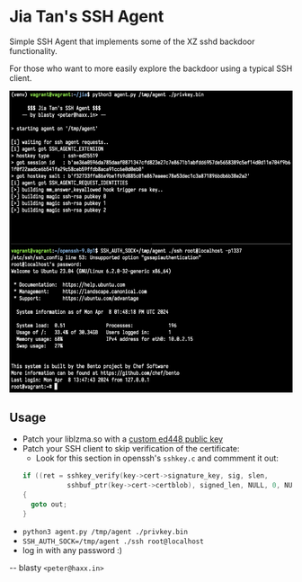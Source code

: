 # Jia Tan's SSH Agent

Simple SSH Agent that implements some of the XZ sshd backdoor functionality.

For those who want to more easily explore the backdoor using a typical SSH client.

![demo](assets/demo.png)

## Usage

- Patch your liblzma.so with a [custom ed448 public key](https://github.com/amlweems/xzbot/tree/main?tab=readme-ov-file#ed448-patch)
- Patch your SSH client to skip verification of the certificate:
  - Look for this section in openssh's `sshkey.c` and commment it out:
  ```c
  if ((ret = sshkey_verify(key->cert->signature_key, sig, slen,
             sshbuf_ptr(key->cert->certblob), signed_len, NULL, 0, NULL)) != 0)
  {
  	goto out;
  }
  ```
- `python3 agent.py /tmp/agent ./privkey.bin`
- `SSH_AUTH_SOCK=/tmp/agent ./ssh root@localhost`
- log in with any password :)

-- blasty `<peter@haxx.in>`
